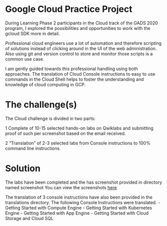 # Google Cloud Practice Project
During Learning Phase 2 participants in the Cloud track of the GADS 2020 program, I explored the possibilities and opportunities to work with the gcloud SDK more in detail.

Professional cloud engineers use a lot of automation and therefore scripting of solutions instead of clicking around in the UI of the web administration. Also using git and version control to store and monitor those scripts is a common use case.

I am gently guided towards this professional handling using both approaches. The translation of Cloud Console instructions to easy to use commands in the Cloud Shell helps to foster the understanding and knowledge of cloud computing in GCP.


# The challenge(s)
The Cloud challenge is divided in two parts:

1 Complete of 10-15 selected hands-on labs on Qwiklabs and submitting proof of such per screenshot based on the email received.

2 “Translation” of 2-3 selected labs from Console instructions to 100% command line instructions.

# Solution
The labs have been completed and the has screenshot provided in directory named screenshot
You can view the screenshots [here](SCREENSHOTS.md)


The translation of 3 console instructions have also been provided in the translations directory.
The following Console Instructions were translated.
    - Getting Started with Compute Engine
    - Getting Started with Kubernetes Engine
    - Getting Started with App Engine
    - Getting Started with Cloud Storage and Cloud SQL


